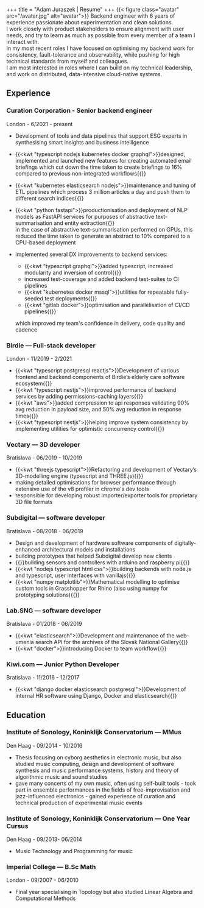 +++
title = "Adam Juraszek | Resume"
+++
{{< figure class="avatar" src="/avatar.jpg" alt="avatar">}}
Backend engineer with 6 years of experience passionate about experimentation and clean solutions.  
I work closely with product stakeholders to ensure alignment with user needs, and try to learn as much as possible from every member of a team I interact with.  
In my most recent roles I have focused on optimising my backend work for consistency, fault-tolerance and observability, while pushing for high technical standards from myself and colleagues.  
I am most interested in roles where I can build on my technical leadership, and work on distributed, data-intensive cloud-native systems.

## Experience
### Curation Corporation - Senior backend engineer
London - 6/2021 - present  
- Development of tools and data pipelines that support ESG experts in synthesising smart insights and business intelligence
- {{<kwt "typescript nodejs kubernetes docker graphql">}}designed, implemented and launched new features for creating automated email briefings which cut down the time taken to create briefings to 16% compared to previous non-integrated workflows{{</kwt>}}
- {{<kwt "kubernetes elasticsearch nodejs">}}maintenance and tuning of ETL pipelines which process 3 million articles a day and push them to different search indices{{</kwt>}}
- {{<kwt "python fastapi">}}productionisation and deployment of NLP models as FastAPI services for purposes of abstractive text-summarisation and entity extraction{{</kwt>}}   
  in the case of abstractive text-summarisation performed on GPUs, this reduced the time taken to generate an abstract to 10% compared to a CPU-based deployment
- implemented several DX improvements to backend services:
  - {{<kwt "typescript graphql">}}added typescript, increased modularity and inversion of control{{</kwt>}}
  - increased test-coverage and added backend test-suites to CI pipelines
  - {{<kwt "kubernetes docker mssql">}}utilities for repeatable fully-seeded test deployments{{</kwt>}}
  - {{<kwt "gitlab docker">}}optimisation and parallelisation of CI/CD pipelines{{</kwt>}}

  which improved my team's confidence in delivery, code quality and cadence

### Birdie — Full-stack developer
London - 11/2019 - 2/2021  
- {{<kwt "typescript postgresql reactjs">}}Development of various frontend and backend components of Birdie’s elderly care software ecosystem{{}}
- {{<kwt "typescript nestjs">}}improved performance of backend services by adding permissions-caching layers{{</kwt>}}
- {{<kwt "aws">}}added compression to api responses validating 90% avg reduction in payload size, and 50% avg reduction in response times{{</kwt>}}
- {{<kwt "typescript nestjs">}}helping improve system consistency by implementing utilities for optimistic concurrency control{{</kwt>}}

### Vectary — 3D developer
Bratislava - 06/2019 - 10/2019  
- {{<kwt "threejs typescript">}}Refactoring and development of Vectary’s 3D-modelling engine (typescript and THREE.js){{</kwt>}}
- making detailed optimisations for browser performance through extensive use of the v8 profiler in chrome's dev tools
- responsible for developing robust importer/exporter tools for proprietary 3D file formats

### Subdigital — software developer
Bratislava - 08/2018 - 06/2019  
- Design and development of hardware software components of digitally-enhanced architectural models and installations
- building prototypes that helped Subdigital develop new clients 
- {{<kwt hardware>}}building sensors and controllers with arduino and raspberry pi{{</kwt>}}
- {{<kwt "nodejs typescript html css">}}building backends with node.js and typescript, user interfaces with vanillajs{{</kwt>}}
- {{<kwt "numpy matplotlib">}}Mathematical modelling to optimise custom tools in Grasshopper for Rhino (also using numpy for prototyping solutions){{</kwt>}}

### Lab.SNG — software developer
Bratislava - 01/2018 - 06/2019  
- {{<kwt "elasticsearch">}}Development and maintenance of the web-umenia search API for the archives of the Slovak National Gallery{{</kwt>}}
- {{<kwt "docker">}}introducing Docker to team workflow{{</kwt>}}

### Kiwi.com — Junior Python Developer
Bratislava -  11/2016 - 12/2017
- {{<kwt "django docker elasticsearch postgresql">}}Development of internal HR software using Django, Docker and elasticsearch{{</kwt>}}

## Education 
### Institute of Sonology, Koninklijk Conservatorium — MMus
Den Haag - 09/2014 - 10/2016
- Thesis focusing on cyborg aesthetics in electronic music, but also studied music computing, design and development of software synthesis and music performance systems, history and theory of algorithmic music and sound studies
- gave many concerts of my own music, often using self-built tools - took part in ensemble performances in the fields of free-improvisation and jazz-influenced electronics - gained experience of  curation and technical production of experimental music events

### Institute of Sonology, Koninklijk Conservatorium — One Year Cursus 
Den Haag - 09/2013- 06/2014
- Music Technology and Programming for music

### Imperial College — B.Sc Math
London - 09/2007 - 06/2010
- Final year specialising in Topology but also studied Linear Algebra and Computational Methods
